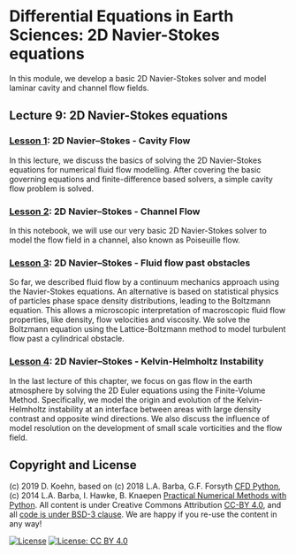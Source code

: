 # Differential Equations in Earth Sciences: 2D Navier-Stokes equations

In this module, we develop a basic 2D Navier-Stokes solver and model laminar cavity and channel flow fields.

## Lecture 9: 2D Navier-Stokes equations

### [Lesson 1](http://nbviewer.ipython.org/urls/github.com/daniel-koehn/Differential-equations-earth-system/tree/master/09_Navier_Stokes_2D/01_2D_Navier-Stokes_Cavity_Flow.ipynb): 2D Navier–Stokes - Cavity Flow
 
In this lecture, we discuss the basics of solving the 2D Navier-Stokes equations for numerical fluid flow modelling. After covering the basic governing 
equations and finite-difference based solvers, a simple cavity flow problem is solved.

### [Lesson 2](http://nbviewer.ipython.org/urls/github.com/daniel-koehn/Differential-equations-earth-system/tree/master/09_Navier_Stokes_2D/02_2D_Navier-Stokes_Channel_Flow.ipynb): 2D Navier–Stokes - Channel Flow

In this notebook, we will use our very basic 2D Navier-Stokes solver to model the flow field in a channel, also known as Poiseuille flow.

### [Lesson 3](http://nbviewer.ipython.org/urls/github.com/daniel-koehn/Differential-equations-earth-system/tree/master/09_Navier_Stokes_2D/03_2D_Navier-Stokes_Flow_past_obstacles.ipynb): 2D Navier–Stokes - Fluid flow past obstacles

So far, we described fluid flow by a continuum mechanics approach using the Navier-Stokes equations. An alternative is based on statistical 
physics of particles phase space density distributions, leading to the Boltzmann equation. This allows a microscopic interpretation of 
macroscopic fluid flow properties, like density, flow velocities and viscosity. We solve the Boltzmann equation using the Lattice-Boltzmann 
method to model turbulent flow past a cylindrical obstacle.

### [Lesson 4](http://nbviewer.ipython.org/urls/github.com/daniel-koehn/Differential-equations-earth-system/tree/master/09_Navier_Stokes_2D/04_2D_Euler_Kelvin_Helmholtz.ipynb): 2D Navier–Stokes - Kelvin-Helmholtz Instability

In the last lecture of this chapter, we focus on gas flow in the earth atmosphere by solving the 2D Euler equations using the Finite-Volume Method.
Specifically, we model the origin and evolution of the Kelvin-Helmholtz instability at an interface between areas with large density contrast and 
opposite wind directions. We also discuss the influence of model resolution on the development of small scale vorticities and the flow field.

## Copyright and License

(c) 2019 D. Koehn, based on (c) 2018 L.A. Barba, G.F. Forsyth [CFD Python](https://github.com/barbagroup/CFDPython#cfd-python), (c) 2014 L.A. Barba, I. Hawke, B. Knaepen [Practical Numerical Methods with Python](https://github.com/numerical-mooc/numerical-mooc#practical-numerical-methods-with-python).
All content is under Creative Commons Attribution [CC-BY 4.0](https://creativecommons.org/licenses/by/4.0/legalcode.txt), and all [code is under BSD-3 clause](https://github.com/engineersCode/EngComp/blob/master/LICENSE). We are happy if you re-use the content in any way!

[![License](https://img.shields.io/badge/License-BSD%203--Clause-blue.svg)](https://opensource.org/licenses/BSD-3-Clause) [![License: CC BY 4.0](https://img.shields.io/badge/License-CC%20BY%204.0-lightgrey.svg)](https://creativecommons.org/licenses/by/4.0/)
